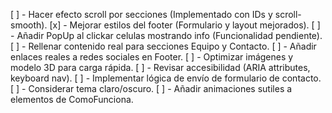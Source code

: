 [ ] - Hacer efecto scroll por secciones (Implementado con IDs y scroll-smooth).
[x] - Mejorar estilos del footer (Formulario y layout mejorados).
[ ] - Añadir PopUp al clickar celulas mostrando info (Funcionalidad pendiente).
[ ] - Rellenar contenido real para secciones Equipo y Contacto.
[ ] - Añadir enlaces reales a redes sociales en Footer.
[ ] - Optimizar imágenes y modelo 3D para carga rápida.
[ ] - Revisar accesibilidad (ARIA attributes, keyboard nav).
[ ] - Implementar lógica de envío de formulario de contacto.
[ ] - Considerar tema claro/oscuro.
[ ] - Añadir animaciones sutiles a elementos de ComoFunciona.
